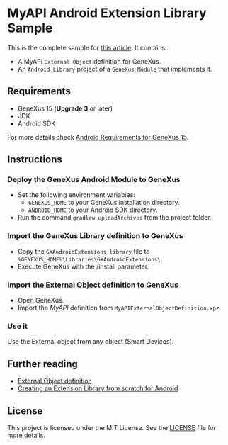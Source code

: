 # MyAPI Android Extension Library Sample
This is the complete sample for [this article](http://wiki.genexus.com/commwiki/servlet/wiki?17878). It contains:
- A MyAPI `External Object` definition for GeneXus.
- An `Android Library` project of a `GeneXus Module` that implements it.

## Requirements
- GeneXus 15 (**Upgrade 3** or later)
- JDK
- Android SDK

For more details check [Android Requirements for GeneXus 15](http://wiki.genexus.com/commwiki/servlet/wiki?14449).

## Instructions

### Deploy the GeneXus Android Module to GeneXus
- Set the following environment variables:
    - `GENEXUS_HOME` to your GeneXus installation directory.
    - `ANDROID_HOME` to your Android SDK directory.
- Run the command `gradlew uploadArchives` from the project folder.

### Import the GeneXus Library definition to GeneXus
- Copy the `GXAndroidExtensions.library` file to `%GENEXUS_HOME%\Libraries\GXAndroidExtensions\`.
- Execute GeneXus with the /install parameter.

### Import the External Object definition to GeneXus
- Open GeneXus.
- Import the _MyAPI_ definition from `MyAPIExternalObjectDefinition.xpz`.

### Use it
Use the External object from any object (Smart Devices).

## Further reading

- [External Object definition](http://wiki.genexus.com/commwiki/servlet/wiki?6148)
- [Creating an Extension Library from scratch for Android](http://wiki.genexus.com/commwiki/servlet/wiki?33546)

## License
This project is licensed under the MIT License. See the [LICENSE](LICENSE.txt) file for more details.